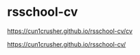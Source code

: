 # rsschool-cv

https://cun1crusher.github.io/rsschool-cv/cv

https://cun1crusher.github.io/rsschool-cv/

